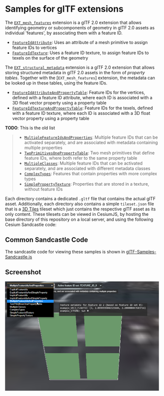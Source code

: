 
# Samples for glTF extensions 

The [`EXT_mesh_features`](https://github.com/CesiumGS/glTF/tree/3d-tiles-next/extensions/2.0/Vendor/EXT_mesh_features) extension is a glTF 2.0 extension that allows identifying geometry or subcomponents of geometry in glTF 2.0 assets as individual 'features', by associating them with a feature ID.

- [`FeatureIdAttribute`](EXT_mesh_features/FeatureIdAttribute/): Uses an attribute of a mesh primitive to assign feature IDs to vertices
- [`FeatureIdTexture`](EXT_mesh_features/FeatureIdTexture): Uses a feature ID texture, to assign feature IDs to texels on the surface of the geometry


The [`EXT_structural_metadata`](https://github.com/CesiumGS/glTF/tree/3d-tiles-next/extensions/2.0/Vendor/EXT_structural_metadata) extension is a glTF 2.0 extension that allows storing structured metadata in glTF 2.0 assets in the form of _property tables_. Together with the [`EXT_mesh_features`] extension, the metadata can be looked up in these tables, using the feature IDs. 

- [`FeatureIdAttributeAndPropertyTable`](EXT_structural_metadata/FeatureIdAttributeAndPropertyTable): Feature IDs for the vertices, defined with a feature ID attribute, where each ID is associated with a 3D float vector property using a property table
- [`FeatureIdTextureAndPropertyTable`](EXT_structural_metadata/FeatureIdTextureAndPropertyTable): Feature IDs for the texels, defined with a feature ID texture, where each ID is associated with a 3D float vector property using a property table

**TODO**: This is the old list

> - [`MultipleFeatureIdsAndProperties`](MultipleFeatureIdsAndProperties): Multiple feature IDs that can be activated separately, and are associated with metadata containing multiple properties
> - [`TwoPrimitivesOnePropertyTable`](TwoPrimitivesOnePropertyTable): Two mesh primitives that define feature IDs, where both refer to the same property table
> - [`MultipleClasses`](MultipleClasses): Multiple feature IDs that can be activated separately, and are associated with different metadata classes
> - [`ComplexTypes`](ComplexTypes): Features that contain properties with more complex types
> - [`SimplePropertyTexture`](SimplePropertyTexture): Properties that are stored in a texture, without feature IDs

Each directory contains a dedicated `.gltf` file that contains the actual glTF asset. Additionally, each directory also contains a simple `tileset.json` file that is a [3D Tiles](https://github.com/CesiumGS/3d-tiles) tileset which just contains the respective glTF asset as its only content. These tilesets can be viewed in CesiumJS, by hosting the base directory of this repository on a local server, and using the following Cesium Sandcastle code:

## Common Sandcastle Code

The sandcastle code for viewing these samples is shown in [glTF-Samples-Sandcastle.js](glTF-Samples-Sandcastle.js)


## Screenshot

![Image](figures/EXT_mesh_features_sandcastle_screenshot.png)

